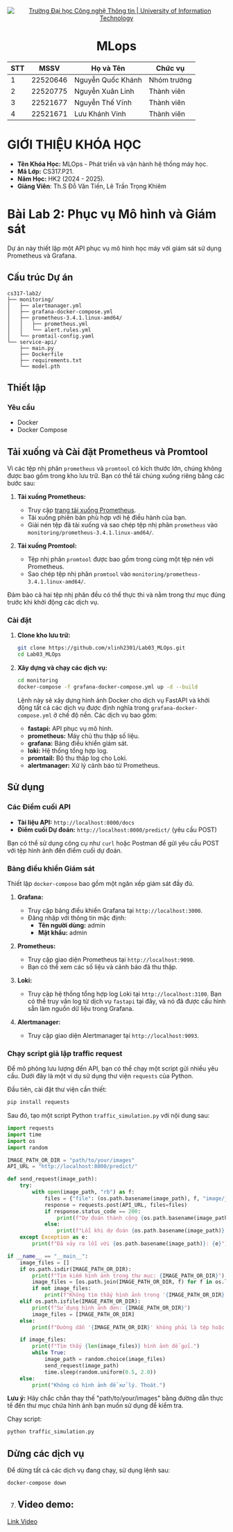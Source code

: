 <!-- Banner -->
<p align="center">
  <a href="https://www.uit.edu.vn/" title="Trường Đại học Công nghệ Thông tin" style="border: none;">
    <img src="https://i.imgur.com/WmMnSRt.png" alt="Trường Đại học Công nghệ Thông tin | University of Information Technology">
  </a>
</p>

<h1 align="center"><b>MLops</b></h1>

<div align="center">
  <table>
    <thead>
      <tr>
        <th>STT</th>
        <th>MSSV</th>
        <th>Họ và Tên</th>
        <th>Chức vụ</th>
      </tr>
    </thead>
    <tbody>
      <tr>
        <td>1</td>
        <td>22520646</td>
        <td>Nguyễn Quốc Khánh</td>
        <td>Nhóm trưởng</td>
      </tr>
      <tr>
        <td>2</td>
        <td>22520775</td>
        <td>Nguyễn Xuân Linh</td>
        <td>Thành viên</td>
      </tr>
      <tr>
        <td>3</td>
        <td>22521677</td>
        <td>Nguyễn Thế Vĩnh</td>
        <td>Thành viên</td>
      </tr>
      <tr>
        <td>4</td>
        <td>22521671</td>
        <td>Lưu Khánh Vinh</td>
        <td>Thành viên</td>
      </tr>
    </tbody>
  </table>
</div>

# GIỚI THIỆU KHÓA HỌC
* **Tên Khóa Học:** MLOps - Phát triển và vận hành hệ thống máy học.
* **Mã Lớp:** CS317.P21.
* **Năm Học:** HK2 (2024 - 2025).
* **Giảng Viên**: Th.S Đỗ Văn Tiến, Lê Trần Trọng Khiêm

# Bài Lab 2: Phục vụ Mô hình và Giám sát

Dự án này thiết lập một API phục vụ mô hình học máy với giám sát sử dụng Prometheus và Grafana.

## Cấu trúc Dự án

```
cs317-lab2/
├── monitoring/
│   ├── alertmanager.yml
│   ├── grafana-docker-compose.yml
│   ├── prometheus-3.4.1.linux-amd64/
│   │   ├── prometheus.yml
│   │   └── alert.rules.yml
│   └── promtail-config.yaml
└── service-api/
    ├── main.py
    ├── Dockerfile
    ├── requirements.txt
    └── model.pth
```

## Thiết lập

### Yêu cầu

*   Docker
*   Docker Compose

## Tải xuống và Cài đặt Prometheus và Promtool

Vì các tệp nhị phân `prometheus` và `promtool` có kích thước lớn, chúng không được bao gồm trong kho lưu trữ. Bạn có thể tải chúng xuống riêng bằng các bước sau:

1. **Tải xuống Prometheus:**
   - Truy cập [trang tải xuống Prometheus](https://prometheus.io/download/).
   - Tải xuống phiên bản phù hợp với hệ điều hành của bạn.
   - Giải nén tệp đã tải xuống và sao chép tệp nhị phân `prometheus` vào `monitoring/prometheus-3.4.1.linux-amd64/`.

2. **Tải xuống Promtool:**
   - Tệp nhị phân `promtool` được bao gồm trong cùng một tệp nén với Prometheus.
   - Sao chép tệp nhị phân `promtool` vào `monitoring/prometheus-3.4.1.linux-amd64/`.

Đảm bảo cả hai tệp nhị phân đều có thể thực thi và nằm trong thư mục đúng trước khi khởi động các dịch vụ.

### Cài đặt

1.  **Clone kho lưu trữ:**
    ```bash
    git clone https://github.com/xlinh2301/Lab03_MLOps.git
    cd Lab03_MLOps
    ```

2.  **Xây dựng và chạy các dịch vụ:**
    ```bash
    cd monitoring
    docker-compose -f grafana-docker-compose.yml up -d --build
    ```
    Lệnh này sẽ xây dựng hình ảnh Docker cho dịch vụ FastAPI và khởi động tất cả các dịch vụ được định nghĩa trong `grafana-docker-compose.yml` ở chế độ nền. Các dịch vụ bao gồm:
    *   **fastapi:** API phục vụ mô hình.
    *   **prometheus:** Máy chủ thu thập số liệu.
    *   **grafana:** Bảng điều khiển giám sát.
    *   **loki:** Hệ thống tổng hợp log.
    *   **promtail:** Bộ thu thập log cho Loki.
    *   **alertmanager:** Xử lý cảnh báo từ Prometheus.

## Sử dụng

### Các Điểm cuối API

*   **Tài liệu API:** `http://localhost:8000/docs`
*   **Điểm cuối Dự đoán:** `http://localhost:8000/predict/` (yêu cầu POST)

Bạn có thể sử dụng công cụ như `curl` hoặc Postman để gửi yêu cầu POST với tệp hình ảnh đến điểm cuối dự đoán.

### Bảng điều khiển Giám sát

Thiết lập `docker-compose` bao gồm một ngăn xếp giám sát đầy đủ.

1.  **Grafana:**
    *   Truy cập bảng điều khiển Grafana tại `http://localhost:3000`.
    *   Đăng nhập với thông tin mặc định:
        *   **Tên người dùng:** admin
        *   **Mật khẩu:** admin

2.  **Prometheus:**
    *   Truy cập giao diện Prometheus tại `http://localhost:9090`.
    *   Bạn có thể xem các số liệu và cảnh báo đã thu thập.

3.  **Loki:**
    *   Truy cập hệ thống tổng hợp log Loki tại `http://localhost:3100`. Bạn có thể truy vấn log từ dịch vụ `fastapi` tại đây, và nó đã được cấu hình sẵn làm nguồn dữ liệu trong Grafana.

4.  **Alertmanager:**
    *   Truy cập giao diện Alertmanager tại `http://localhost:9093`.

### Chạy script giả lập traffic request 

Để mô phỏng lưu lượng đến API, bạn có thể chạy một script gửi nhiều yêu cầu. Dưới đây là một ví dụ sử dụng thư viện `requests` của Python.

Đầu tiên, cài đặt thư viện cần thiết:
```bash
pip install requests
```

Sau đó, tạo một script Python `traffic_simulation.py` với nội dung sau:
```python
import requests
import time
import os
import random

IMAGE_PATH_OR_DIR = "path/to/your/images"
API_URL = "http://localhost:8000/predict/"

def send_request(image_path):
    try:
        with open(image_path, "rb") as f:
            files = {"file": (os.path.basename(image_path), f, "image/jpeg")}
            response = requests.post(API_URL, files=files)
            if response.status_code == 200:
                print(f"Dự đoán thành công {os.path.basename(image_path)}: {response.json()}")
            else:
                print(f"Lỗi khi dự đoán {os.path.basename(image_path)}: {response.status_code} {response.text}")
    except Exception as e:
        print(f"Đã xảy ra lỗi với {os.path.basename(image_path)}: {e}")

if __name__ == "__main__":
    image_files = []
    if os.path.isdir(IMAGE_PATH_OR_DIR):
        print(f"Tìm kiếm hình ảnh trong thư mục: {IMAGE_PATH_OR_DIR}")
        image_files = [os.path.join(IMAGE_PATH_OR_DIR, f) for f in os.listdir(IMAGE_PATH_OR_DIR) if f.lower().endswith(('png', 'jpg', 'jpeg'))]
        if not image_files:
            print(f"Không tìm thấy hình ảnh trong '{IMAGE_PATH_OR_DIR}'.")
    elif os.path.isfile(IMAGE_PATH_OR_DIR):
        print(f"Sử dụng hình ảnh đơn: {IMAGE_PATH_OR_DIR}")
        image_files = [IMAGE_PATH_OR_DIR]
    else:
        print(f"Đường dẫn '{IMAGE_PATH_OR_DIR}' không phải là tệp hoặc thư mục hợp lệ.")

    if image_files:
        print(f"Tìm thấy {len(image_files)} hình ảnh để gửi.")
        while True:
            image_path = random.choice(image_files)
            send_request(image_path)
            time.sleep(random.uniform(0.5, 2.0))
    else:
        print("Không có hình ảnh để xử lý. Thoát.") 
```
**Lưu ý:** Hãy chắc chắn thay thế "path/to/your/images" bằng đường dẫn thực tế đến thư mục chứa hình ảnh bạn muốn sử dụng để kiểm tra.

Chạy script:
```bash
python traffic_simulation.py
```

## Dừng các dịch vụ

Để dừng tất cả các dịch vụ đang chạy, sử dụng lệnh sau:
```bash
docker-compose down
```

7. ## Video demo:

[Link Video](https://drive.google.com/file/d/1YCmn9TK6C8lRWEhOqIlUwcSmNjEeWSsF/view)


